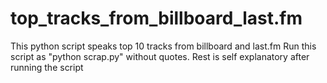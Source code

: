 # top_tracks_from_billboard_last.fm
This python script speaks top 10 tracks from billboard and last.fm
Run this script as "python scrap.py" without quotes.
Rest is self explanatory after running the script
